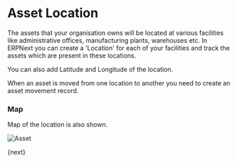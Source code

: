 # Asset Location

The assets that your organisation owns will be located at various facilities like administrative offices, manufacturing plants, warehouses etc. In ERPNext you can create a 'Location' for each of your facilities and track the assets which are present in these locations.

You can also add Latitude and Longitude of the location.

When an asset is moved from one location to another you need to create an asset movement record.

### Map

Map of the location is also shown.

<img class="screenshot" alt="Asset" src="{{docs_base_url}}/assets/img/asset/asset_location.png">

{next}
